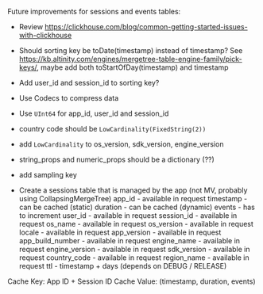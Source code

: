 Future improvements for sessions and events tables:

- Review https://clickhouse.com/blog/common-getting-started-issues-with-clickhouse
- Should sorting key be toDate(timestamp) instead of timestamp? See https://kb.altinity.com/engines/mergetree-table-engine-family/pick-keys/, maybe add both toStartOfDay(timestamp) and timestamp
- Add user_id and session_id to sorting key?
- Use Codecs to compress data
- Use `UInt64` for app_id, user_id and session_id
- country code should be `LowCardinality(FixedString(2))`
- add `LowCardinality` to os_version, sdk_version, engine_version
- string_props and numeric_props should be a dictionary (??)
- add sampling key

- Create a sessions table that is managed by the app (not MV, probably using CollapsingMergeTree)
  app_id - available in request
  timestamp - can be cached (static)
  duration - can be cached (dynamic)
  events - has to increment
  user_id - available in request
  session_id - available in request
  os_name - available in request
  os_version - available in request
  locale - available in request
  app_version - available in request
  app_build_number - available in request
  engine_name - available in request
  engine_version - available in request
  sdk_version - available in request
  country_code - available in request
  region_name - available in request
  ttl - timestamp + days (depends on DEBUG / RELEASE)

Cache Key: App ID + Session ID
Cache Value: (timestamp, duration, events)
